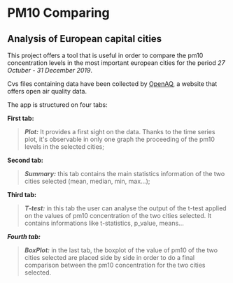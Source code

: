 # PM10 Comparing
## Analysis of European capital cities

This project offers a tool that is useful in order to compare the pm10 concentration levels in the most important european cities for the period *27 Octuber - 31 December 2019*.

Cvs files containing data have been collected by [OpenAQ](https://openaq.org/#/?_k=6jfjk3), a website that offers open air quality data.

The app is structured on four tabs:


**First tab:** 
>***Plot:*** It provides a first sight on the data. Thanks to the time series plot, it's observable in only one graph the proceeding of the pm10 levels in the selected cities;

**Second tab:** 
>***Summary:*** this tab contains the main statistics information of the two cities selected (mean, median, min, max...);

**Third tab:** 
>***T-test:*** in this tab the user can analyse the output of the t-test applied on the values of pm10 concentration of the two cities selected. It contains informations like t-statistics, p_value, means...

***Fourth tab:*** 
>***BoxPlot:*** in the last tab, the boxplot of the value of pm10 of the two cities selected are placed side by side in order to do a final comparison between the pm10 concentration for the two cities selected.
 

